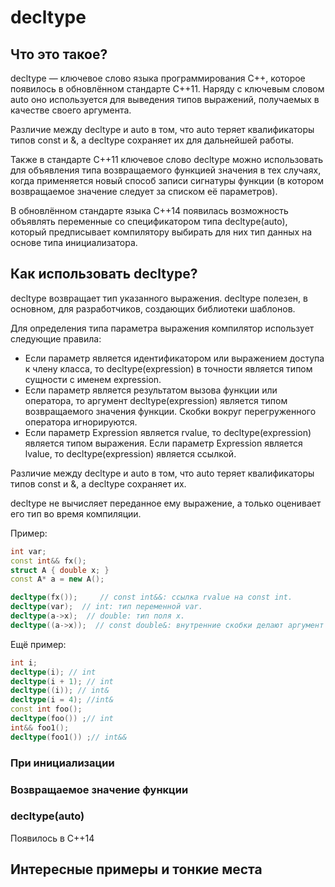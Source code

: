 # decltype
## Что это такое?
decltype — ключевое слово языка программирования C++, которое появилось в обновлённом стандарте C++11. 
Наряду с ключевым словом auto оно используется для выведения типов выражений, получаемых в качестве своего аргумента.  

Различие между decltype и auto в том, что auto теряет квалификаторы типов const и &, а decltype сохраняет их для дальнейшей работы.  

Также в стандарте С++11 ключевое слово decltype можно использовать для объявления типа возвращаемого функцией значения в тех случаях, 
когда применяется новый способ записи сигнатуры функции (в котором возвращаемое значение следует за списком её параметров).  

В обновлённом стандарте языка C++14 появилась возможность объявлять переменные со спецификатором типа decltype(auto), который предписывает компилятору выбирать для них тип данных на основе типа инициализатора.  

## Как использовать decltype?
decltype возвращает тип указанного выражения. 
decltype полезен, в основном, для разработчиков, создающих библиотеки шаблонов.  

Для определения типа параметра выражения компилятор использует следующие правила:  
 * Если параметр является идентификатором или выражением доступа к члену класса, то decltype(expression) в точности является типом сущности с именем expression.  
 * Если параметр является результатом вызова функции или оператора, то аргумент decltype(expression) является типом возвращаемого значения функции. Скобки вокруг перегруженного оператора игнорируются.  
 * Если параметр Expression является rvalue, то decltype(expression) является типом выражения. Если параметр Expression является lvalue, то decltype(expression) является ссылкой.  

Различие между decltype и auto в том, что auto теряет квалификаторы типов const и &, а decltype сохраняет их.  

decltype не вычисляет переданное ему выражение, а только оценивает его тип во время компиляции.  

Пример:  
```C++
int var;
const int&& fx();
struct A { double x; }
const A* a = new A();

decltype(fx()); 	// const int&&: cсылка rvalue на const int.
decltype(var); 	// int: тип переменной var.
decltype(a->x);  // double: тип поля x.
decltype((a->x));  // const double&: внутренние скобки делают аргумент выражением, а не доступом к члену класса. И, поскольку a объявляется как const указатель, тип является ссылкой на const double.
```

Ещё пример:  
```C++
int i;
decltype(i); // int
decltype(i + 1); // int
decltype((i)); // int&
decltype(i = 4); //int&
const int foo();
decltype(foo()) ;// int
int&& foo1();
decltype(foo1()) ;// int&&
```

### При инициализации

### Возвращаемое значение функции

### decltype(auto)
Появилось в C++14

## Интересные примеры и тонкие места

